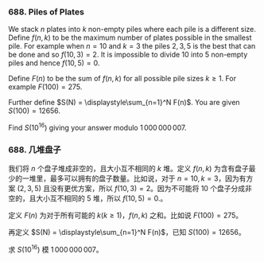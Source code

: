 ### 688. Piles of Plates

We stack $n$ plates into $k$ non-empty piles where each pile is a different size. Define $f(n,k)$ to be the maximum number of plates possible in the smallest pile. For example when $n = 10$ and $k = 3$ the piles $2,3,5$ is the best that can be done and so $f(10,3) = 2$. It is impossible to divide 10 into 5 non-empty piles and hence $f(10,5) = 0$. 

Define $F(n)$ to be the sum of $f(n,k)$ for all possible pile sizes $k\ge 1$. For example $F(100) = 275$. 

Further define $S(N) = \displaystyle\sum_{n=1}^N F(n)$. You are given $S(100) = 12656$. 

Find $S(10^{16})$ giving your answer modulo $1\,000\,000\,007$. 



### 688. 几堆盘子

我们将 $n$ 个盘子堆成非空的，且大小互不相同的 $k$ 堆。定义 $f(n,k)$ 为含有盘子最少的一堆里，最多可以拥有的盘子数量。比如说，对于 $n = 10, k = 3$，因为有方案 $(2,3,5)$ 且没有更优方案，所以 $f(10, 3)=2$。因为不可能将 10 个盘子分成非空的，且大小互不相同的 5 堆，所以 $f(10,5) = 0$.。

定义 $F(n)$ 为对于所有可能的 $k (k \geq 1)$，$f(n,k)$ 之和。比如说 $F(100) = 275$。

再定义 $S(N) = \displaystyle\sum_{n=1}^N F(n)$，已知 $S(100) = 12656$。

求 $S(10^{16})$ 模 $1\,000\,000\,007$。 


